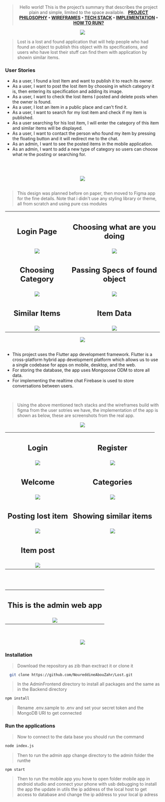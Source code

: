 <div align="center">
  <img src="./Readme/title.png" alt="">
  
  > Hello world! This is the project’s summary that describes the project plain and simple, limited to the space available.  
**[PROJECT PHILOSOPHY](#project-philosophy) • [WIREFRAMES](#wireframes) • [TECH STACK](#tech-stack) • [IMPLEMENTATION](#implementation) • [HOW TO RUN?](#how-to-run)**
</div>


<div align="center">
  <img id="project-philosophy" src="./Readme/ph.png"/>
</div>

  > Lost is a lost and found application that will help people who had found an object to publish this object with its
  specifications, and users who have lost their stuff can find them with application by showin similar items.
  
  ### User Stories
  - As a user, I found a lost Item and want to publish it to reach its owner.
  - As a user, I want to post the lost item by choosing in which category it is, then entering its specification and adding its image.
  - As a user, I want to check the lost items I posted and delete posts when the owner is found.
  - As a user, I lost an item in a public place and can't find it.
  - As a user, I want to search for my lost item and check if my item is published.
  - As a user searching for his lost item, I will enter the category of this item and similar items will be displayed.
  - As a user, I want to contact  the person who found my item  by pressing the floating button and it will redirect me to the chat.
  - As an admin, I want to see the posted items in the mobile application.
  - As an admin, I want to add a new type of category so users can choose what re the posting or searching for.
  
  <br><br>  

  <div align="center">
    <img id="wireframes" src="./Readme/wf.png"/>
  </div>
  <br>
  
> This design was planned before on paper, then moved to Figma app for the fine details.
Note that i didn't use any styling library or theme, all from scratch and using pure css modules

<table align="center" style="text-align: center;">
  <tr>
    <td>
      <h2>Login Page</h2>
    </td>
    <td>
      <h2>Choosing what are you doing</h2>
    </td>
  </tr>

  <tr>
    <td><img src="./Readme/one.png" /></td>
    <td><img src="./Readme/2.png" /></td>

  </tr>
  <tr>
    <td>
      <h2>Choosing Category</h2>
    </td>
    <td>
      <h2>Passing Specs of found object</h2>
    </td>
  </tr>

  <tr>
    <td><img src="./Readme/three.png" /></td>
    <td><img src="./Readme/four.png" /></td>

  </tr>
  <tr>
    <td>
      <h2>Similar Items</h2>
    </td>
    <td>
      <h2>Item Data</h2>
    </td>
  </tr>

  <tr>
    <td><img src="./Readme/five.png" /></td>
    <td><img src="./Readme/six.png" /></td>

  </tr>

</table>

<div align="center">
<img id="tech-stack" src="./Readme/tech.png"/>
  </div>
  
  <br>

<ul>
  <li>
    This project uses the Flutter app development framework. Flutter is a cross-platform hybrid app development platform
    which allows us to use a single codebase for apps on mobile, desktop, and the web.
  </li>
  <li>
    For storing the database, the app uses Mongooose ODM to store all data.
  </li>
  <li>
 For implementing the realtime chat Firebase is used to store conversations between users.
  </li>
</ul>
<br>


> Using the above mentioned tech stacks and the wireframes build with figma from the user sotries we have, the implementation of the app is shown as below, these are screenshots from the real app.
<div align="center">
<img id="implementation" src="./Readme/implement.png"/>
  </div>
<table align="center" style="text-align: center;">
  <tr>
    <td>
      <h2>Login</h2>
    </td>
    <td>
      <h2>Register</h2>
    </td>

  <tr>
    <td>
      <img src="./Readme/sc1.jpg" />
    </td>
    <td>
      <img src="./Readme/sc2.jpg" />
    </td>
  </tr>
  <tr>
    <td>
      <h2>Welcome</h2>
    </td>
    <td>
      <h2>Categories</h2>
    </td>
  </tr>
  <tr>
    <td>
      <img src="./Readme/sc3.jpg" />
    </td>
    <td>
      <img src="./Readme/sc4.jpg" />
    </td>
  </tr>
  <tr>
    <td>
      <h2>Posting lost item</h2>
    </td>
    <td>
      <h2>Showing similar items</h2>
    </td>
  </tr>
  <tr>
    <td>
      <img src="./Readme/sc5.jpg" />
    </td>
    <td>
      <img src="./Readme/sc6.jpg" />
    </td>

  </tr>
  <tr><td><h2>Item post</h2></td></tr>
  <tr>
    <td>
      <img src="./Readme/sc6.jpg" />
    </td>

  </tr>

</table>
<br><br>
<table style="text-align: center;">
  <tr>
    <td>
      <h2>This is the admin web app</h2>
    </td>
  </tr>
  <tr>
    <td><img src="./Readme/admin.jpg" /></td>
  </tr>
</table>
<br><br>

<div align="center">
  <img id="how-to-run" src="./Readme/run.png"/>
    </div>

### Installation
 >Download the repository as zib than exctract it or clone it
 ```sh
   git clone https://github.com/NoureddineAbouZahr/Lost.git
   ```

   > In the AdminFrontend directory  to install all packages and the same as in the Backend directory
   ```sh 
   npm install
   ```
   >Rename .env.sample to .env and set your secret token and the MongoDB URI to get connected 


### Run the applications

> Now to connect to the data base you should run the command 
```sh
node index.js
```


> Then to run the admin app change directory to the admin folder the runthe    
```sh
npm start
 ```  
>Then to run the mobile app you hove to open folder mobile app in android studio and connect your phone with usb
    debugging to install the app the update in utils the ip address of the local host to get access to database and change the ip address to your local ip adress
